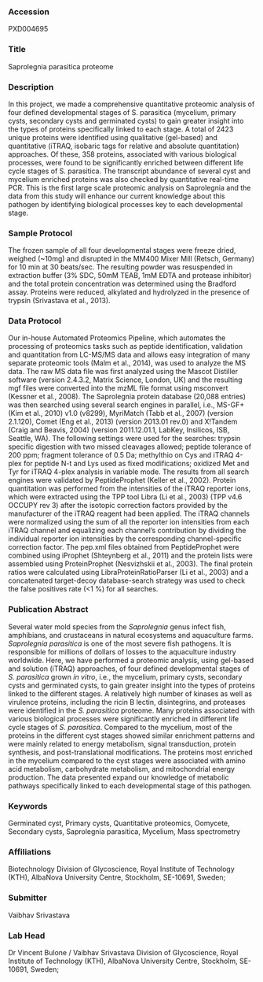 ### Accession
PXD004695

### Title
Saprolegnia parasitica proteome

### Description
In this project, we made a comprehensive quantitative proteomic analysis of four defined developmental stages of S. parasitica (mycelium, primary cysts, secondary cysts and germinated cysts) to gain greater insight into the types of proteins specifically linked to each stage.  A total of 2423 unique proteins were identified using qualitative (gel-based) and quantitative (iTRAQ, isobaric tags for relative and absolute quantitation) approaches. Of these, 358 proteins, associated with various biological processes, were found to be significantly enriched between different life cycle stages of S. parasitica. The transcript abundance of several cyst and mycelium enriched proteins was also checked by quantitative real-time PCR. This is the first large scale proteomic analysis on Saprolegnia and the data from this study will enhance our current knowledge about this pathogen by identifying biological processes key to each developmental stage.

### Sample Protocol
The frozen sample of all four developmental stages were freeze dried, weighed (~10mg) and disrupted in the MM400 Mixer Mill (Retsch, Germany) for 10 min at 30 beats/sec. The resulting powder was resuspended in extraction buffer (3% SDC, 50mM TEAB, 1mM EDTA and protease inhibitor) and the total protein concentration was determined using the Bradford assay. Proteins were reduced, alkylated and hydrolyzed in the presence of trypsin (Srivastava et al., 2013).

### Data Protocol
Our in-house Automated Proteomics Pipeline, which automates the processing of proteomics tasks such as peptide identification, validation and quantitation from LC-MS/MS data and allows easy integration of many separate proteomic tools (Malm et al., 2014), was used to analyze the MS data. The raw MS data file was first analyzed using the Mascot Distiller software (version 2.4.3.2, Matrix Science, London, UK) and the resulting mgf files were converted into the mzML file format using msconvert (Kessner et al., 2008). The Saprolegnia protein database (20,088 entries) was then searched using several search engines in parallel, i.e., MS-GF+ (Kim et al., 2010) v1.0 (v8299), MyriMatch (Tabb et al., 2007) (version 2.1.120), Comet (Eng et al., 2013) (version 2013.01 rev.0) and X!Tandem (Craig and Beavis, 2004) (version 2011.12.01.1, LabKey, Insilicos, ISB, Seattle, WA). The following settings were used for the searches: trypsin specific digestion with two missed cleavages allowed; peptide tolerance of 200 ppm; fragment tolerance of 0.5 Da; methylthio on Cys and iTRAQ 4-plex for peptide N-t and Lys used as fixed modifications; oxidized Met and Tyr for iTRAQ 4-plex analysis in variable mode. The results from all search engines were validated by PeptideProphet (Keller et al., 2002). Protein quantitation was performed from the intensities of the iTRAQ reporter ions, which were extracted using the TPP tool Libra (Li et al., 2003) (TPP v4.6 OCCUPY rev 3) after the isotopic correction factors provided by the manufacturer of the iTRAQ reagent had been applied. The iTRAQ channels were normalized using the sum of all the reporter ion intensities from each iTRAQ channel and equalizing each channel’s contribution by dividing the individual reporter ion intensities by the corresponding channel-specific correction factor. The pep.xml files obtained from PeptideProphet were combined using iProphet (Shteynberg et al., 2011) and the protein lists were assembled using ProteinProphet (Nesvizhskii et al., 2003). The final protein ratios were calculated using LibraProteinRatioParser (Li et al., 2003) and a concatenated target-decoy database-search strategy was used to check the false positives rate (<1 %) for all searches.

### Publication Abstract
Several water mold species from the <i>Saprolegnia</i> genus infect fish, amphibians, and crustaceans in natural ecosystems and aquaculture farms. <i>Saprolegnia parasitica</i> is one of the most severe fish pathogens. It is responsible for millions of dollars of losses to the aquaculture industry worldwide. Here, we have performed a proteomic analysis, using gel-based and solution (iTRAQ) approaches, of four defined developmental stages of <i>S. parasitica</i> grown <i>in vitro</i>, i.e., the mycelium, primary cysts, secondary cysts and germinated cysts, to gain greater insight into the types of proteins linked to the different stages. A relatively high number of kinases as well as virulence proteins, including the ricin B lectin, disintegrins, and proteases were identified in the <i>S. parasitica</i> proteome. Many proteins associated with various biological processes were significantly enriched in different life cycle stages of <i>S. parasitica</i>. Compared to the mycelium, most of the proteins in the different cyst stages showed similar enrichment patterns and were mainly related to energy metabolism, signal transduction, protein synthesis, and post-translational modifications. The proteins most enriched in the mycelium compared to the cyst stages were associated with amino acid metabolism, carbohydrate metabolism, and mitochondrial energy production. The data presented expand our knowledge of metabolic pathways specifically linked to each developmental stage of this pathogen.

### Keywords
Germinated cyst, Primary cysts, Quantitative proteomics, Oomycete, Secondary cysts, Saprolegnia parasitica, Mycelium, Mass spectrometry

### Affiliations
Biotechnology
Division of Glycoscience, Royal Institute of Technology (KTH), AlbaNova University Centre, Stockholm, SE-10691, Sweden;

### Submitter
Vaibhav Srivastava

### Lab Head
Dr Vincent Bulone / Vaibhav Srivastava
Division of Glycoscience, Royal Institute of Technology (KTH), AlbaNova University Centre, Stockholm, SE-10691, Sweden;



